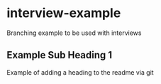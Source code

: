 # interview-example
Branching example to be used with interviews

## Example Sub Heading 1
Example of adding a heading to the readme via git
